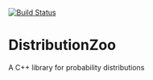 [![Build Status](https://dev.azure.com/OxfordRSE/DistributionZoo/_apis/build/status/fcooper8472.DistributionZoo?branchName=master)](https://dev.azure.com/OxfordRSE/DistributionZoo/_build/latest?definitionId=3&branchName=master)

# DistributionZoo
A C++ library for probability distributions

